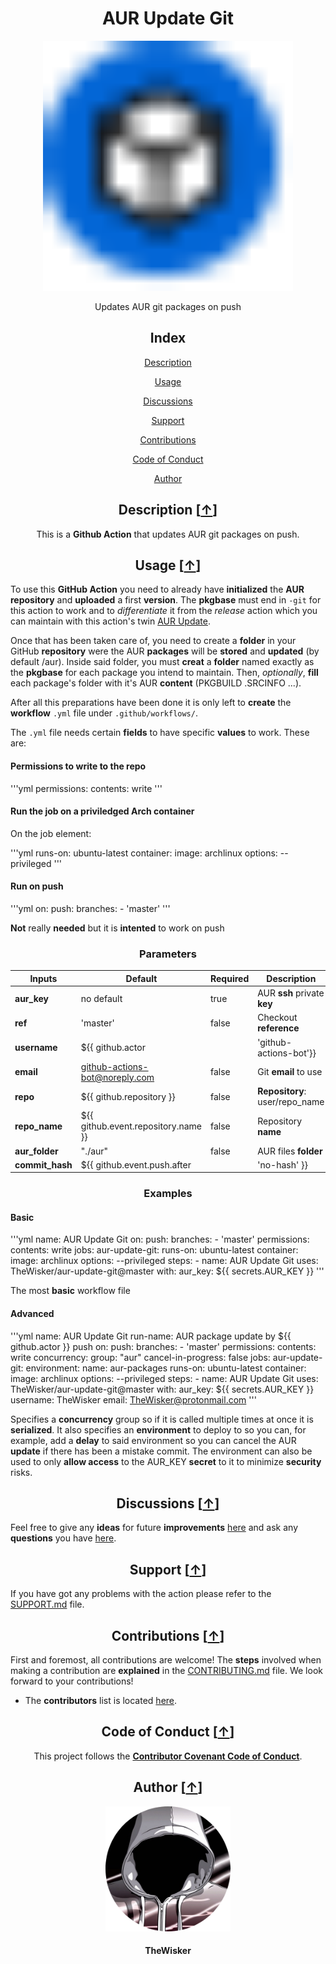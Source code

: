 <h1 align="center">AUR Update Git</h1>
<div align="center">
    <a href="https://github.com/TheWisker/aur-update-git">
        <img width="400" src="./assets/logo.svg">
    </a>
</div>
<p align="center">Updates AUR git packages on push</p>

<h2 align="center">Index</h2>

<div align="center">
    
  [Description][description]
  
  [Usage][usage]

  [Discussions][discussions]

  [Support][support]

  [Contributions][contributions]
  
  [Code of Conduct][coc]
  
  [Author][author]

</div>

<h2 align="center">Description [<a href="https://github.com/TheWisker/aur-update-git#index">↑</a>]</h2>

<p align="center">This is a <b>Github Action</b> that updates AUR git packages on push.</p>

<h2 align="center">Usage [<a href="https://github.com/TheWisker/aur-update-git#index">↑</a>]</h2>

To use this **GitHub Action** you need to already have **initialized** the **AUR repository** and **uploaded** a first **version**.
The **pkgbase** must end in `-git` for this action to work and to *differentiate* it from the *release* action which you can maintain with this action's twin [AUR Update][twin].

Once that has been taken care of, you need to create a **folder** in your GitHub **repository** were the AUR **packages** will be **stored** and **updated** (by default /aur). Inside said folder, you must **creat** a **folder** named exactly as the **pkgbase** for each package you intend to maintain. Then, *optionally*, **fill** each package's folder with it's AUR **content** (PKGBUILD .SRCINFO ...).

After all this preparations have been done it is only left to **create** the **workflow** `.yml` file under `.github/workflows/`.

The `.yml` file needs certain **fields** to have specific **values** to work. These are:

<h4 align="left"><b>Permissions</b> to <b>write</b> to the repo</h4>

'''yml
permissions:
  contents: write
'''

<h4 align="left"><b>Run</b> the job on a <b>priviledged Arch</b> container</h4>

On the job element:

'''yml
runs-on: ubuntu-latest 
container:
  image: archlinux
  options: --privileged
'''

<h4 align="left">Run on <b>push</b></h4>

'''yml
on:
  push:
    branches:
      - 'master'
'''

**Not** really **needed** but it is **intented** to work on push

<h3 align="center">Parameters</h3>

| Inputs | Default | Required | Description |
| ------ | ------- | -------- | ----------- |
| **aur_key** | no default | true | AUR **ssh** private **key** |
| **ref** | 'master' | false | Checkout **reference** |
| **username** | ${{ github.actor || 'github-actions-bot'}} | false | Git **username** to use |
| **email** | github-actions-bot@noreply.com | false | Git **email** to use |
| **repo** | ${{ github.repository }} | false | **Repository**: user/repo_name |
| **repo_name** | ${{ github.event.repository.name }} | false | Repository **name** |
| **aur_folder** | "./aur" | false | AUR files **folder** |
| **commit_hash** | ${{ github.event.push.after || 'no-hash' }} | false | Commit **hash** for commit messages |

<h3 align="center">Examples</h3>

<h4 align="left">Basic</h4>

'''yml
name: AUR Update Git
on:
  push:
    branches:
      - 'master'
permissions:
  contents: write
jobs:
  aur-update-git:
    runs-on: ubuntu-latest 
    container:
      image: archlinux
      options: --privileged
    steps:
      - name: AUR Update Git
        uses: TheWisker/aur-update-git@master
        with:
          aur_key: ${{ secrets.AUR_KEY }}
'''

The most **basic** workflow file

<h4 align="left">Advanced</h4>

'''yml
name: AUR Update Git
run-name: AUR package update by ${{ github.actor }} push
on:
  push:
    branches:
      - 'master'
permissions:
  contents: write
concurrency:
  group: "aur"
  cancel-in-progress: false
jobs:
  aur-update-git:
    environment:
      name: aur-packages
    runs-on: ubuntu-latest 
    container:
      image: archlinux
      options: --privileged
    steps:
      - name: AUR Update Git
        uses: TheWisker/aur-update-git@master
        with:
          aur_key: ${{ secrets.AUR_KEY }}
          username: TheWisker
          email: TheWisker@protonmail.com
'''

Specifies a **concurrency** group so if it is called multiple times at once it is **serialized**. It also specifies an **environment** to deploy to so you can, for example, add a **delay** to said environment so you can cancel the AUR **update** if there has been a mistake commit. The environment can also be used to only **allow access** to the AUR_KEY **secret** to it to minimize **security** risks.

<h2 align="center">Discussions [<a href="https://github.com/TheWisker/aur-update-git#index">↑</a>]</h2>

Feel free to give any **ideas** for future **improvements** [here][discussion-ideas] and
ask any **questions** you have [here][discussion-questions].

<h2 align="center">Support [<a href="https://github.com/TheWisker/aur-update-git#index">↑</a>]</h2>

If you have got any problems with the action please refer to the [SUPPORT.md][support] file.

<h2 align="center">Contributions [<a href="https://github.com/TheWisker/aur-update-git#index">↑</a>]</h2>

First and foremost, all contributions are welcome!
The **steps** involved when making a contribution are **explained** in the [CONTRIBUTING.md][contributing] file.
We look forward to your contributions!

- The **contributors** list is located [here][contributors].

<h2 align="center">Code of Conduct [<a href="https://github.com/TheWisker/aur-update-git#index">↑</a>]</h2>

<p align="center"> This project follows the <a href="./.github/CODE_OF_CONDUCT.md"><b>Contributor Covenant Code of Conduct</b></a>.</p>

<h2 align="center">Author [<a href="https://github.com/TheWisker/aur-update-git#index">↑</a>]</h2>
<div align="center">
    <a href="https://github.com/TheWisker">
        <img width="200" height="200" src="./assets/profile.png"></img>
    </a>
</div>
<h4 align="center">TheWisker</h4>

[description]: https://github.com/TheWisker/aur-update-git#description-
[usage]: https://github.com/TheWisker/aur-update-git#usage-
[discussions]: https://github.com/TheWisker/aur-update-git#discussions-
[support]: https://github.com/TheWisker/aur-update-git#support-
[contributions]: https://github.com/TheWisker/aur-update-git#contributions-
[coc]: https://github.com/TheWisker/aur-update-git#code-of-conduct-
[author]: https://github.com/TheWisker/aur-update-git#author-
[twin]: https://github.com/TheWisker/aur-update
[discussion-ideas]: https://github.com/TheWisker/aur-update-git/discussions/categories/ideas
[discussion-questions]: https://github.com/TheWisker/aur-update-git/discussions/categories/q-a
[support]: ./SUPPORT.md
[contributing]: ./CONTRIBUTING.md
[contributors]: ./CONTRIBUTORS.md